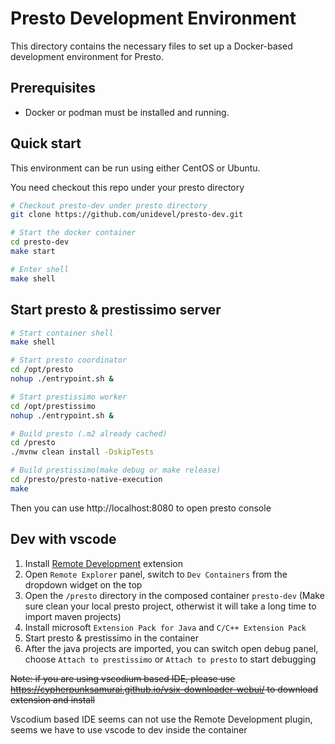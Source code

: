 # Presto Development Environment

This directory contains the necessary files to set up a Docker-based development environment for Presto.

## Prerequisites

*   Docker or podman must be installed and running.

## Quick start

This environment can be run using either CentOS or Ubuntu.

You need checkout this repo under your presto directory

```sh
# Checkout presto-dev under presto directory
git clone https://github.com/unidevel/presto-dev.git

# Start the docker container
cd presto-dev
make start

# Enter shell
make shell
```

## Start presto & prestissimo server

```sh
# Start container shell
make shell

# Start presto coordinator
cd /opt/presto
nohup ./entrypoint.sh &

# Start prestissimo worker
cd /opt/prestissimo
nohup ./entrypoint.sh &

# Build presto (.m2 already cached)
cd /presto
./mvnw clean install -DskipTests

# Build prestissimo(make debug or make release)
cd /presto/presto-native-execution
make
```

Then you can use http://localhost:8080 to open presto console

## Dev with vscode

1. Install [Remote Development](https://marketplace.visualstudio.com/items?itemName=ms-vscode-remote.vscode-remote-extensionpack) extension
2. Open `Remote Explorer` panel, switch to `Dev Containers` from the dropdown widget on the top
3. Open the `/presto` directory in the composed container `presto-dev` (Make sure clean your local presto project, otherwist it will take a long time to import maven projects)
4. Install microsoft `Extension Pack for Java` and `C/C++ Extension Pack`
4. Start presto & prestissimo in the container
5. After the java projects are imported, you can switch open debug panel, choose `Attach to prestissimo` or `Attach to presto` to start debugging

~~Note: if you are using vscodium based IDE, please use https://cypherpunksamurai.github.io/vsix-downloader-webui/ to download extension and install~~

Vscodium based IDE seems can not use the Remote Development plugin, seems we have to use vscode to dev inside the container
